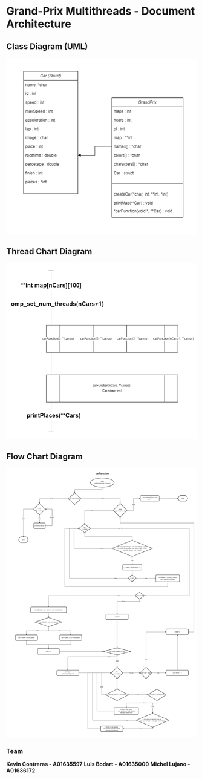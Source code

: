 # Grand-Prix Multithreads - Document Architecture

## Class Diagram (UML)

![Class diagram](./UMLGrandPrix.png)

## Thread Chart Diagram

![Thread chart](./ThreadChartCars.png)

## Flow Chart Diagram

![Flow chart](./FlowChartGrandPrix.png)

### Team

**Kevin Contreras - A01635597**
**Luis Bodart - A01635000**
**Michel Lujano - A01636172**
